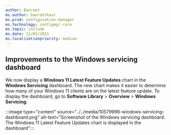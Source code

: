 ```yaml
---
author: Banreet
ms.author: banreetkaur
ms.prod: configuration-manager
ms.technology: configmgr-core
ms.topic: include
ms.date: 11/01/2021
ms.localizationpriority: medium
---
```

## <a name="bkmk_servicing"></a> Improvements to the Windows servicing dashboard
<!--10579996-->
We now display a **Windows 11 Latest Feature Updates** chart in the **Windows Servicing** dashboard. The new chart makes it easier to determine how many of your Windows 11 clients are on the latest feature update. To display the dashboard, go to **Software Library** > **Overview** > **Windows Servicing**.

:::image type="content" source="../../media/10579996-windows-servicing-dashboard.png" alt-text="Screenshot of the Windows servicing dashboard. The Windows 11 Latest Feature Updates chart is displayed in the dashboard":::
